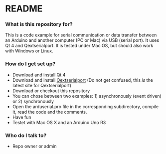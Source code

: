 # README #

### What is this repository for? ###

This is a code example for serial communication or data transfer between an Arduino and another computer (PC or Mac) via USB (serial port). It uses Qt 4 and Qextserialport. It is tested under Mac OS, but should also work with Windows or Linux.


### How do I get set up? ###

* Download and install [Qt 4](http://qt-project.org/)
* Download and install [Qextserialport](https://code.google.com/p/qextserialport/)
  (Do not get confused, this *is* the latest site for Qextserialport)
* Download or checkout this repository
* You can chose between two examples: 1) asynchronously (event driven) or 2) synchronously
* Open the arduserial.pro file in the corresponding subdirectory, compile it, read the code and the comments.
* Have fun
* Testet with Mac OS X and an Arduino Uno R3


### Who do I talk to? ###

* Repo owner or admin